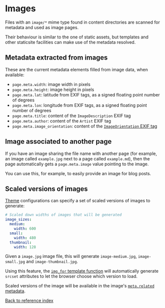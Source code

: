 # Images

Files with an `image/*` mime type found in content directories are scanned for
metadata and used as image pages.

Their behaviour is similar to the one of static assets, but templates and other
staticsite facilities can make use of the metadata resolved.


## Metadata extracted from images

These are the current metadata elements filled from image data, when available:

* `page.meta.width`: image width in pixels
* `page.meta.height`: image height in pixels
* `page.meta.lat`: latitude from EXIF tags, as a signed floating point number
  of degrees
* `page.meta.lon`: longitude from EXIF tags, as a signed floating point number
  of degrees
* `page.meta.title`: content of the `ImageDescription` EXIF tag
* `page.meta.author`: content of the `Artist` EXIF tag
* `page.meta.image_orientation`: content of the [`ImageOrientation` EXIF tag](https://www.impulseadventure.com/photo/exif-orientation.html)


## Image associated to another page

If you have an image sharing the file name with another page (for example, an
image called `example.jpg` next to a page called `example.md`), then the page
automatically gets a `page.meta.image` value pointing to the image.

You can use this, for example, to easily provide an image for blog posts.


## Scaled versions of images

[Theme](theme.md) configurations can specify a set of scaled versions of images
to generate:

```yaml
# Scaled down widths of images that will be generated
image_sizes:
  medium:
    width: 600
  small:
    width: 480
  thumbnail:
    width: 128
```

Given a `image.jpg` image file, this will generate `image-medium.jpg`,
`image-small.jpg` and `image-thumbnail.jpg`.

Using this feature, the [`img_for` template function](templates.md) will
automatically generate `srcset` attributes to let the browser choose which
version to load.

Scaled versions of the image will be available in the image's [`meta.related`
metadata](metadata.md#related).

[Back to reference index](README.md)
